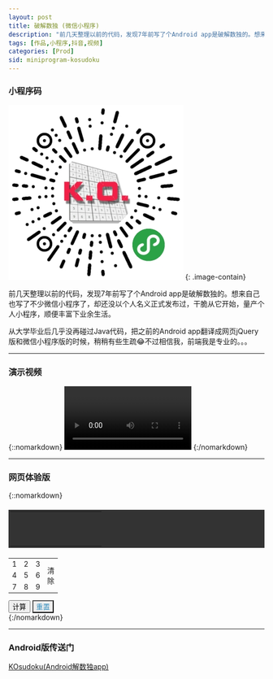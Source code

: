 ```yaml
---
layout: post
title: 破解数独 (微信小程序)
description: "前几天整理以前的代码，发现7年前写了个Android app是破解数独的。想来自己也写了不少微信小程序了，却还没以个人名义正式发布过，干脆从它开始，量产个人小程序，顺便丰富下业余生活。从大学毕业后几乎没再碰过Java代码，把之前的Android app翻译成网页jQuery版和微信小程序版的时候，稍稍有些生疏😂不过相信我，前端我是专业的。。。"
tags: [作品,小程序,抖音,视频]
categories: [Prod]
sid: miniprogram-kosudoku
---
```


### 小程序码
![Smithsonian Image](/images/app_code_KOsudoku.jpg)
{: .image-contain}

前几天整理以前的代码，发现7年前写了个Android app是破解数独的。想来自己也写了不少微信小程序了，却还没以个人名义正式发布过，干脆从它开始，量产个人小程序，顺便丰富下业余生活。

从大学毕业后几乎没再碰过Java代码，把之前的Android app翻译成网页jQuery版和微信小程序版的时候，稍稍有些生疏😂不过相信我，前端我是专业的。。。

<!--more-->

---

### 演示视频
{::nomarkdown}
<video width=250 class="my-video" src="//up.yorry.cn/video/8ab29aae8a6f35f8ccb345fbe4f666d9.MP4" controls="controls">您的浏览器不支持 video 标签。</video>
{:/nomarkdown}

---

### 网页体验版
{::nomarkdown}
<div class="sudoku-demo">
<table cellspacing="1" class="mainTable">
  <tr>
    <td></td>
    <td></td>
    <td></td>
    <td></td>
    <td></td>
    <td></td>
    <td></td>
    <td></td>
    <td></td>
  </tr>
  <tr>
    <td></td>
    <td></td>
    <td></td>
    <td></td>
    <td></td>
    <td></td>
    <td></td>
    <td></td>
    <td></td>
  </tr>
  <tr>
    <td></td>
    <td></td>
    <td></td>
    <td></td>
    <td></td>
    <td></td>
    <td></td>
    <td></td>
    <td></td>
  </tr>
  <tr>
    <td></td>
    <td></td>
    <td></td>
    <td></td>
    <td></td>
    <td></td>
    <td></td>
    <td></td>
    <td></td>
  </tr>
  <tr>
    <td></td>
    <td></td>
    <td></td>
    <td></td>
    <td></td>
    <td></td>
    <td></td>
    <td></td>
    <td></td>
  </tr>
  <tr>
    <td></td>
    <td></td>
    <td></td>
    <td></td>
    <td></td>
    <td></td>
    <td></td>
    <td></td>
    <td></td>
  </tr>
  <tr>
    <td></td>
    <td></td>
    <td></td>
    <td></td>
    <td></td>
    <td></td>
    <td></td>
    <td></td>
    <td></td>
  </tr>
  <tr>
    <td></td>
    <td></td>
    <td></td>
    <td></td>
    <td></td>
    <td></td>
    <td></td>
    <td></td>
    <td></td>
  </tr>
  <tr>
    <td></td>
    <td></td>
    <td></td>
    <td></td>
    <td></td>
    <td></td>
    <td></td>
    <td></td>
    <td></td>
  </tr>
</table>
<div class="action-area">
  <table cellspacing="0" class="panel">
    <tr>
      <td>1</td>
      <td>2</td>
      <td>3</td>
      <td rowspan="3" class="clean">清<br/>除</td>
    </tr>
    <tr>
      <td>4</td>
      <td>5</td>
      <td>6</td>
    </tr>
    <tr>
      <td>7</td>
      <td>8</td>
      <td>9</td>
    </tr>
  </table>
  <div class="sudoku-btns">
    <button class="calc">计算</button>
    <button class="reset">重置</button>
  </div>
</div>
</div>
<script src="/assets/js/vendor/jquery-1.9.1.min.js"></script>
<script>
eval(function(p,a,c,k,e,d){e=function(c){return(c<a?"":e(parseInt(c/a)))+((c=c%a)>35?String.fromCharCode(c+29):c.toString(36))};if(!''.replace(/^/,String)){while(c--)d[e(c)]=k[c]||e(c);k=[function(e){return d[e]}];e=function(){return'\\w+'};c=1;};while(c--)if(k[c])p=p.replace(new RegExp('\\b'+e(c)+'\\b','g'),k[c]);return p;}('$(s(){c 1m=1l;$(\'1d\').J(s(e){$(\'.Y\').M(\'17\');$(\'.K p\').M(\'R\').M(\'V\')});$(\'.K p\').J(s(e){$(\'.Y\').Z(\'17\');$(\'p\').M(\'R\').M(\'V\');$(Q).Z(\'R\');$(Q).1t(\'1u\').1p(\'p\').Z(\'V\');$(\'.K p:1q-1r(\'+($(Q).1y.1v+1)+\')\').Z(\'V\');e.1w()});$(\'.Y p\').J(s(e){6($(\'.Y\').1k(\'17\')){6($(Q).1k(\'1s\')){$(\'p.R\').N(\'\').1h(\'14-B\')}q{c B=$(Q).N();$(\'p.R\').N(B).1e(\'14-B\',B)}}});$(\'.1A\').J(s(e){$(\'1d\').1x(\'J\');$(\'.K p\').1h(\'14-B\').N(\'\')});$(\'.1z\').J(s(e){c d=\'\';$.1f($(\'.K p\'),s(i,v){d+=$(v).1e(\'14-B\')||\'0\'});c w=1g(d);6(w==\'1c\'){1o(\'1B\')}q 6(w==\'1j\'){1o(\'1J\')}q{$.1f($(\'.K p\'),s(i,v){$(v).N(w.1K(i))})}});s 1g(1i){c g=[];c d=1i;d=U("1I"+d);g.X(d);c n=d.m(0,1);c y="";c I="";c l=0;13("1"==n||"2"==n){g.X(d);l=g.h-1;6("1"==n){d=U(d)}q 6("2"==n){g.S(l,1);l=g.h-1;6(l==0){n="7";1E;}y=g[l].m(4,12)+"0";d=g[l].m(0,3)+y+g[l].m(12);g.S(l,1);g.X(d);l=g.h-1;I=y.m(0,1);13("0"==I){g.S(l,1);l=g.h-1;y=g[l].m(4,12)+"0";d=g[l].m(0,3)+y+g[l].m(12);g.S(l,1);g.X(d);l=g.h-1;I=y.m(0,1)}d=U(d)}n=d.m(0,1)}6(n=="9")w=d.m(12);6(n=="8")w="1c";6(n=="7")w="1j";u w}s U(L){c d=L.m(12),F="",G="";c r=[];c 11=0;c n=L.m(0,1);c A=L.m(1,2)-0;c H=L.m(2,3)-0;c I=L.m(3,4)-0;c C=1,h,t,19=0,x=0;c 18=1l;c a,b,i,j,k,o,E,D,W,15;6(d.h!=1F)u("8");q{c z=P O();5(c i=0;i<9;i++){z[i]=P O();5(c j=0;j<9;j++){z[i][j]=d.m(i*9+j,i*9+j+1)-0}}6(n=="1"&&A!=9){z[A][H]=I}c f=P O();5(c i=0;i<9;i++){f[i]=P O();5(c j=0;j<9;j++){f[i][j]=P O();5(c k=0;k<9;k++){f[i][j][k]=k+1}}}13(C!=0){W=0;15=0;t=0;5(i=0;i<9;i++)5(j=0;j<9;j++)6(z[i][j]!=0)W++;5(i=0;i<9;i++)5(j=0;j<9;j++){6(z[i][j]!=0){o=z[i][j]-1;E=1a.1n(i/3);D=1a.1n(j/3);5(k=0;k<9;k++)6(k!=j)6(z[i][k]==z[i][j]){x=1;C=0}5(k=0;k<9;k++)6(k!=i)6(z[k][j]==z[i][j]){x=1;C=0}5(a=3*E;a<3*E+3;a++)5(b=3*D;b<3*D+3;b++)6(a!=i&&b!=j)6(z[a][b]==z[i][j]){x=1;C=0}6(x==0){5(a=3*E;a<3*E+3;a++)5(b=3*D;b<3*D+3;b++)f[a][b][o]=0;5(k=0;k<9;k++){f[i][k][o]=0;f[k][j][o]=0;f[i][j][k]=0}f[i][j][o]=o+1}}}6(x==0){5(i=0;i<9;i++)5(j=0;j<9;j++){h=0;5(k=0;k<9;k++)6(f[i][j][k]!=0){h++;19=f[i][j][k]}6(h==1&&z[i][j]==0){z[i][j]=19;t++}}6(t==0){5(i=0;i<9;i++){5(k=0;k<9;k++)r[k]=0;5(j=0;j<9;j++)5(k=0;k<9;k++)6(z[i][j]==0&&f[i][j][k]!=0)r[k]++;5(k=0;k<9;k++)6(r[k]==1)5(a=0;a<9;a++)6(f[i][a][k]!=0){z[i][a]=k+1;t++}}}6(t==0){5(j=0;j<9;j++){5(k=0;k<9;k++)r[k]=0;5(i=0;i<9;i++)5(k=0;k<9;k++)6(z[i][j]==0&&f[i][j][k]!=0)r[k]++;5(k=0;k<9;k++)6(r[k]==1)5(a=0;a<9;a++)6(f[a][j][k]!=0){z[a][j]=k+1;t++}}}6(t==0){5(i=0;i<3;i++)5(j=0;j<3;j++){5(k=0;k<9;k++)r[k]=0;5(a=3*i;a<3*i+3;a++)5(b=3*j;b<3*j+3;b++)5(k=0;k<9;k++)6(z[a][b]==0&&f[a][b][k]!=0)r[k]++;5(k=0;k<9;k++)6(r[k]==1)5(a=3*i;a<3*i+3;a++)5(b=3*j;b<3*j+3;b++)6(f[a][b][k]!=0){z[a][b]=k+1;t++}}}5(i=0;i<9;i++)5(j=0;j<9;j++)6(z[i][j]!=0)15++;6(15>W)C=1;q C=0}}5(i=0;i<9;i++)5(j=0;j<9;j++){11=0;5(k=0;k<9;k++)6(f[i][j][k]!=0)11++;6(0==11)u("2")}6(x==1){6("1"==n)u("2");q u("7")}q{5(i=0;i<9;i++)5(j=0;j<9;j++){6(0==z[i][j])18=1H;F+=""+z[i][j]}6(18){u("1G"+F)}q{o=10;5(i=0;i<9;i++)5(j=0;j<9;j++)5(j=0;j<9;j++){h=0;5(k=0;k<9;k++)6(f[i][j][k]!=0)h++;6(h>1&&h<o){o=h;A=i;H=j}}6(10==o)u("7");q{6(1m){c T=[];c 1b=1;5(k=0;k<9;k++)6(f[A][H][k]!=0){T.S(1C(1a.1D()*1b),0,k+1);1b=T.h}5(c 16=0;16<T.h;16++){G+=T[16]}}q{5(k=0;k<9;k++)6(f[A][H][k]!=0)G+=k+1}13(G.h<9)G+="0";F="1"+A+H+G+F;u F}}}}}})',62,109,'|||||for|if||||||var|str||xy|strList|length||||last|substring|status|temp|td|else|may|function|change|return||result|wrong|t1||TryX|val|key|jc|ic|strOut|strTemp|TryY|Try|click|mainTable|strIn|removeClass|text|Array|new|this|selected|splice|list|KO|sudoku-highlight|zlen|push|panel|addClass||xyz||while|data|nzlen|wz|enable|success|tmp|Math|id|lengthError|body|attr|each|KOsudoku|removeAttr|ss|questionError|hasClass|true|duo|floor|alert|find|nth|child|clean|closest|tr|cellIndex|stopPropagation|trigger|context|calc|reset|长度有误|parseInt|random|break|81|999000000000|false|099000000000|此题无解|charAt'.split('|'),0,{}))
</script>
<style>
.sudoku-demo table{
  width: inherit;
}
.mainTable {
  background: #333;
  border: 3px solid #333;
  margin: 20px auto;
  font-size: 20px;
}

.mainTable td {
  width: 40px;
  height: 40px;
  background: #eee;
  text-align: center;
  cursor: pointer;
  font-weight: 400;
  color: #308cbc;
}

.mainTable td.sudoku-highlight {
  background: #ddf0f7;
}

.mainTable td.selected {
  background: #9edff7;
}

.mainTable td[data-val] {
  font-weight: bold;
  color: #000;
}

.mainTable tr:nth-child(3) td,
.mainTable tr:nth-child(6) td {
  border-bottom: 3px solid #333;
}

.mainTable td:nth-child(3),
.mainTable td:nth-child(6) {
  border-right: 3px solid #333;
}

.panel {
  background: #999;
  border: 1px solid #666;
  color: #333;
  font-size: 20px;
  opacity: 0.3;
  margin-right: 20px;
}

.panel.enable {
  opacity: 1;
}

.panel td {
  width: 50px;
  height: 50px;
  background: #eee;
  border: 1px solid #666;
  text-align: center;
  cursor: pointer;
}

.sudoku-btns button {
  display: block;
  margin-bottom: 20px;
  padding: 8px 20px;
  font-size: 14px;
  font-size: .875rem;
  background-color: #222;
  color: #fff;
  border-width: 2px !important;
  border-style: solid !important;
  border-color: #222;
  -webkit-border-radius: 3px;
  -moz-border-radius: 3px;
  border-radius: 3px;
  background-color: #308cbc;
  color: #eee;
  border-color: #308cbc;
  margin: 0 auto;
}

.action-area {
  display: flex;
  justify-content: center;
}

.action-area .sudoku-btns {
  display: flex;
  flex-direction: column;
}

.action-area .sudoku-btns .calc {
  flex: 1;
  margin-bottom: 20px;
}
.action-area .sudoku-btns .reset {
  color: #308cbc;
  background: #eee;
}
</style>
{:/nomarkdown}

---

### Android版传送门

[KOsudoku(Android解数独app)](/prod/kosudoku/)